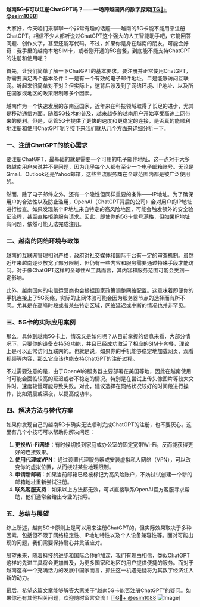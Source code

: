 **越南5G卡可以注册ChatGPT吗？——一场跨越国界的数字探索[[TG💪+ @esim1088](https://t.me/s/esim1088)]**

大家好，今天咱们来聊聊一个非常有趣的话题——越南的5G卡能不能用来注册ChatGPT。相信不少人都听说过ChatGPT这个强大的人工智能助手吧，它能回答问题、创作文字，甚至还能写代码。不过，如果你是身在越南的朋友，可能会好奇：我手里的越南本地SIM卡，或者刚开通的5G套餐，到底能不能支持ChatGPT的注册和使用呢？

首先，让我们简单了解一下ChatGPT的基本要求。要注册并正常使用ChatGPT，你需要满足两个基本条件：一是有一个有效的电子邮件地址，二是能够访问互联网。听起来很简单对不对？但实际上，这背后涉及到了网络环境、IP地址、以及所在国家或地区的政策限制等多个因素。

越南作为一个快速发展的东南亚国家，近年来在科技领域取得了长足的进步，尤其是移动通信方面。随着5G技术的普及，越来越多的越南用户开始享受高速上网带来的便利。但是，尽管5G卡提供了更快的速度和更稳定的连接，是否真的能顺利地注册和使用ChatGPT呢？接下来我们就从几个方面来详细分析一下。

### **一、注册ChatGPT的核心需求**
要注册ChatGPT，最基础的就是需要一个可用的电子邮件地址。这一点对于大多数越南用户来说并不是问题，因为几乎每个人都有至少一个电子邮箱账号。无论是Gmail、Outlook还是Yahoo邮箱，这些主流服务商在全球范围内都是被广泛使用的。

然而，除了电子邮件之外，还有一个隐性但同样重要的条件——IP地址。为了确保用户的合法性以及防止滥用，OpenAI（ChatGPT背后的公司）会对用户的IP地址进行检查。如果发现某个IP地址来自特定的高风险地区，可能会触发额外的安全验证流程，甚至直接拒绝服务请求。因此，即使你的5G卡信号满格，但如果IP地址有问题，依然可能无法完成注册。

### **二、越南的网络环境与政策**
越南的互联网管理相对严格，政府对社交媒体和国际平台有一定的审查机制。虽然近年来越南逐步放宽了部分限制，但仍有一些内容和服务需要通过特殊手段才能访问。对于像ChatGPT这样的全球性AI工具而言，其内容和服务范围可能会受到一定影响。

此外，越南国内的电信运营商也会根据国家政策调整网络配置。这意味着即便你的手机连接上了5G网络，实际的上网体验可能会因为服务器节点的选择而有所不同。尤其是在高峰时段或者某些特定区域，网络延迟或中断的情况也并非罕见。

### **三、5G卡的实际应用案例**
那么，具体到越南5G卡上，情况又是如何呢？从目前掌握的信息来看，大部分情况下，只要你的设备支持5G功能，并且已经成功激活了相应的SIM卡套餐，理论上是可以正常访问互联网的。也就是说，如果你的手机能够稳定地加载网页、观看视频等内容，那么它应该也能支持ChatGPT的注册过程。

不过需要注意的是，由于OpenAI的服务器主要部署在美国等地，因此在越南使用时可能会面临较高的延迟或者不稳定的情况。特别是在尝试上传头像图片等较大文件时，速度较慢可能导致失败。对此，建议选择在网络状况较好的时间段进行操作，比如清晨或深夜，以提高成功率。

### **四、解决方法与替代方案**
如果你发现自己的越南5G卡确实无法顺利完成ChatGPT的注册，也不要灰心。这里有几个小技巧可以帮助你解决问题：

1. **更换Wi-Fi网络**：有时候切换到家庭或办公室的固定宽带Wi-Fi，反而能获得更好的连接效果。
2. **使用代理或VPN**：通过设置代理服务器或安装虚拟私人网络（VPN），可以改变你的虚拟位置，从而绕过某些地理限制。
3. **申请新邮箱**：如果当前邮箱已经被标记为高风险账户，不妨试试创建一个新的邮箱地址重新尝试注册。
4. **联系客服支持**：如果以上方法都无效，可以直接联系OpenAI官方客服寻求帮助，他们通常会给出专业的指导。

### **五、总结与展望**
综上所述，越南5G卡原则上是可以用来注册ChatGPT的，但实际效果取决于多种因素，包括但不限于网络稳定性、IP地址特性以及个人设备兼容性等。面对可能出现的问题，我们需要保持耐心并灵活应对。

展望未来，随着科技的进步和国际合作的加深，我们有理由相信，类似ChatGPT这样的先进工具将会更加普及，为更多国家和地区的用户提供便捷的服务。而对于越南这样一个充满活力的发展中国家而言，抓住这一机遇无疑将为其数字经济注入新的动力。

最后，希望这篇文章能够解答大家关于“越南5G卡能否注册ChatGPT”的疑问。如果你还有其他相关问题，欢迎随时留言交流！[[TG💪+ @esim1088](https://t.me/s/esim1088) ![Image](https://i.postimg.cc/4NQfJmqS/Snipaste-2025-05-13-00-14-12.png)]
